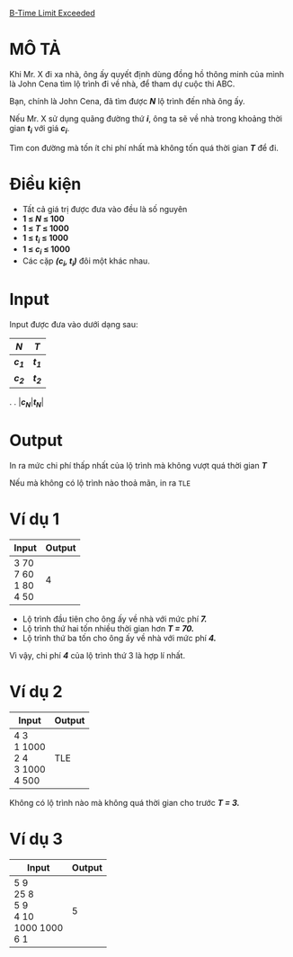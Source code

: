 [B-Time Limit Exceeded](https://atcoder.jp/contests/ABC112/tasks/abc112_b)
# MÔ TẢ
Khi Mr. X đi xa nhà, ông ấy quyết định dùng đồng hồ thông minh của mình là John Cena tìm lộ trình đi về nhà, để tham dự cuộc thi ABC.

Bạn, chính là John Cena, đã tìm được ***N*** lộ trình đến nhà ông ấy.

Nếu Mr. X sử dụng quãng đường thứ ***i***, ông ta sẽ về nhà trong khoảng thời gian ***t<sub><i>i</i></sub>*** với giá ***c<sub><i>i</i></sub>***.

Tìm con đường mà tốn ít chi phí nhất mà không tốn quá thời gian ***T*** để đi.

# Điều kiện
* Tất cả giá trị được đưa vào đều là số nguyên
* **1 ≤ *N* ≤ 100**
* **1 ≤ *T* ≤ 1000**
* **1 ≤ *t<sub><i>i</i></sub>* ≤ 1000**
* **1 ≤ *c<sub><i>i</i></sub>* ≤ 1000**
* Các cặp ***(c<sub><i>i</i></sub>, t<sub><i>i</i></sub>)*** đôi một khác nhau.

# Input
Input được đưa vào dưới dạng sau:

|***N***|***T***|
|-|-|
|***c<sub><i>1</i></sub>***|***t<sub><i>1</i></sub>***|
|***c<sub><i>2</i></sub>***|***t<sub><i>2</i></sub>***|
.
.
|***c<sub><i>N</i></sub>***|***t<sub><i>N</i></sub>***|

# Output
In ra mức chi phí thấp nhất của lộ trình mà không vượt quá thời gian ***T***

Nếu mà không có lộ trình nào thoả mãn, in ra `TLE`

# Ví dụ 1
|Input|Output|
|-|-|
|3 70<br/>7 60<br/>1 80<br/>4 50|4|

* Lộ trình đầu tiên cho ông ấy về nhà với mức phí ***7.***
* Lộ trình thứ hai tốn nhiều thời gian hơn ***T = 70.***
* Lộ trình thứ ba tốn cho ông ấy về nhà với mức phí ***4.***

Vì vậy, chi phí ***4*** của lộ trình thứ 3 là hợp lí nhất.

# Ví dụ 2
|Input|Output|
|-|-|
|4 3<br/>1 1000<br/>2 4<br/>3 1000<br/>4 500|TLE|

Không có lộ trình nào mà không quá thời gian cho trước ***T = 3.***

# Ví dụ 3
|Input|Output|
|-|-|
|5 9<br/>25 8<br/>5 9<br/>4 10<br/>1000 1000<br/>6 1|5|


